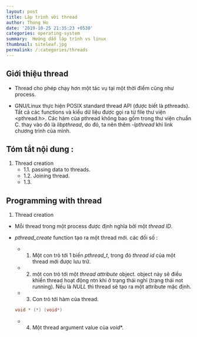 ```yaml
---
layout: post
title: Lập trình với thread
author: Thong Ho
date: '2019-10-25 21:35:23 +0530'
categories: operating-system
summary:  Hướng dẫn lập trình vs linux
thumbnail: siteleaf.jpg
permalink: /:categories/threads
---
```



## Giới thiệu thread

- Thread cho phép chạy hơn một tác vụ tại một thời điểm cũng như process.

- GNU/Linux thực hiện POSIX standard thread API (được biết là pthreads). Tất cả các functions và kiểu dữ liệu được gọi ra từ file thư viện <pthread.h>. Các hàm của pthread không bao gồm trong thư viện chuẩn C. thay vào đó là *libpthread*, do đó, ta nên thêm  *-lpthread* khi link chương trình của mình. 

## Tóm tắt nội dung :
1. Thread creation
    - 1.1. passing data to threads.
    - 1.2. Joining thread.
    - 1.3. 

## Programming with thread

1. Thread creation
- Mỗi thread trong một process được định nghĩa bởi một *thread ID*.
- *pthread_create* function tạo ra một thread mới. các đối số :
    - 1) Một con trỏ tới 1 biến *pthread_t*, trong đó *thread id* của một thread mới được lưu trữ.
    - 2) một con trỏ tới một *thread attribute* object. object này sẽ điều khiển thread hoạt động ntn khi ở trạng thái nghỉ (trạng thái not running). Nếu là *NULL* thì thread sẽ tạo ra một attribute mặc định.
    - 3) Con trỏ tới hàm của thread.
    
    ```cpp
    void * (*) (void*)
    ```
    - 4) Một thread argument value của *void**.